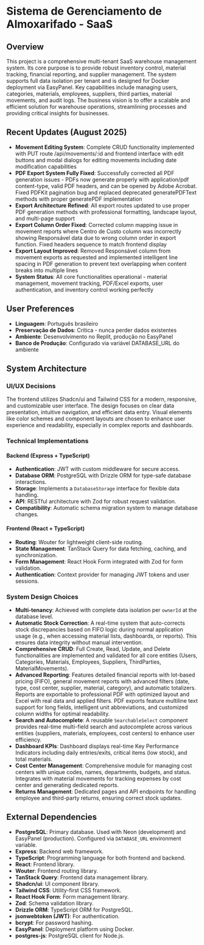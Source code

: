 # Sistema de Gerenciamento de Almoxarifado - SaaS

## Overview
This project is a comprehensive multi-tenant SaaS warehouse management system. Its core purpose is to provide robust inventory control, material tracking, financial reporting, and supplier management. The system supports full data isolation per tenant and is designed for Docker deployment via EasyPanel. Key capabilities include managing users, categories, materials, employees, suppliers, third parties, material movements, and audit logs. The business vision is to offer a scalable and efficient solution for warehouse operations, streamlining processes and providing critical insights for businesses.

## Recent Updates (August 2025)
- **Movement Editing System**: Complete CRUD functionality implemented with PUT route /api/movements/:id and frontend interface with edit buttons and modal dialogs for editing movements including date modification capabilities
- **PDF Export System Fully Fixed**: Successfully corrected all PDF generation issues - PDFs now generate properly with application/pdf content-type, valid PDF headers, and can be opened by Adobe Acrobat. Fixed PDFKit pagination bug and replaced deprecated generatePDFText methods with proper generatePDF implementation
- **Export Architecture Refined**: All export routes updated to use proper PDF generation methods with professional formatting, landscape layout, and multi-page support
- **Export Column Order Fixed**: Corrected column mapping issue in movement reports where Centro de Custo column was incorrectly showing Responsável data due to wrong column order in export function. Fixed headers sequence to match frontend display
- **Export Layout Improved**: Removed Responsável column from movement exports as requested and implemented intelligent line spacing in PDF generation to prevent text overlapping when content breaks into multiple lines
- **System Status**: All core functionalities operational - material management, movement tracking, PDF/Excel exports, user authentication, and inventory control working perfectly

## User Preferences
- **Linguagem**: Português brasileiro
- **Preservação de Dados**: Crítica - nunca perder dados existentes
- **Ambiente**: Desenvolvimento no Replit, produção no EasyPanel
- **Banco de Produção**: Configurado via variável DATABASE_URL do ambiente

## System Architecture

### UI/UX Decisions
The frontend utilizes Shadcn/ui and Tailwind CSS for a modern, responsive, and customizable user interface. The design focuses on clear data presentation, intuitive navigation, and efficient data entry. Visual elements like color schemes and component layouts are chosen to enhance user experience and readability, especially in complex reports and dashboards.

### Technical Implementations
#### Backend (Express + TypeScript)
- **Authentication**: JWT with custom middleware for secure access.
- **Database ORM**: PostgreSQL with Drizzle ORM for type-safe database interactions.
- **Storage**: Implements a `DatabaseStorage` interface for flexible data handling.
- **API**: RESTful architecture with Zod for robust request validation.
- **Compatibility**: Automatic schema migration system to manage database changes.

#### Frontend (React + TypeScript)
- **Routing**: Wouter for lightweight client-side routing.
- **State Management**: TanStack Query for data fetching, caching, and synchronization.
- **Form Management**: React Hook Form integrated with Zod for form validation.
- **Authentication**: Context provider for managing JWT tokens and user sessions.

### System Design Choices
- **Multi-tenancy**: Achieved with complete data isolation per `ownerId` at the database level.
- **Automatic Stock Correction**: A real-time system that auto-corrects stock discrepancies based on FIFO logic during normal application usage (e.g., when accessing material lists, dashboards, or reports). This ensures data integrity without manual intervention.
- **Comprehensive CRUD**: Full Create, Read, Update, and Delete functionalities are implemented and validated for all core entities (Users, Categories, Materials, Employees, Suppliers, ThirdParties, MaterialMovements).
- **Advanced Reporting**: Features detailed financial reports with lot-based pricing (FIFO), general movement reports with advanced filters (date, type, cost center, supplier, material, category), and automatic totalizers. Reports are exportable to professional PDF with optimized layout and Excel with real data and applied filters. PDF exports feature multiline text support for long fields, intelligent unit abbreviations, and customized column widths for optimal readability.
- **Search and Autocomplete**: A reusable `SearchableSelect` component provides real-time multi-field search and autocomplete across various entities (suppliers, materials, employees, cost centers) to enhance user efficiency.
- **Dashboard KPIs**: Dashboard displays real-time Key Performance Indicators including daily entries/exits, critical items (low stock), and total materials.
- **Cost Center Management**: Comprehensive module for managing cost centers with unique codes, names, departments, budgets, and status. Integrates with material movements for tracking expenses by cost center and generating dedicated reports.
- **Returns Management**: Dedicated pages and API endpoints for handling employee and third-party returns, ensuring correct stock updates.

## External Dependencies
- **PostgreSQL**: Primary database. Used with Neon (development) and EasyPanel (production). Configured via `DATABASE_URL` environment variable.
- **Express**: Backend web framework.
- **TypeScript**: Programming language for both frontend and backend.
- **React**: Frontend library.
- **Wouter**: Frontend routing library.
- **TanStack Query**: Frontend data management library.
- **Shadcn/ui**: UI component library.
- **Tailwind CSS**: Utility-first CSS framework.
- **React Hook Form**: Form management library.
- **Zod**: Schema validation library.
- **Drizzle ORM**: TypeScript ORM for PostgreSQL.
- **jsonwebtoken (JWT)**: For authentication.
- **bcrypt**: For password hashing.
- **EasyPanel**: Deployment platform using Docker.
- **postgres-js**: PostgreSQL client for Node.js.